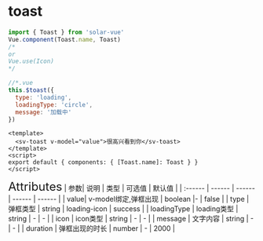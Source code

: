 # toast

<ClientOnly>
<sv-toast/>
</ClientOnly>

```javascript
import { Toast } from 'solar-vue'
Vue.component(Toast.name, Toast)
/*
or
Vue.use(Icon)
*/

//*.vue
this.$toast({
  type: 'loading',
  loadingType: 'circle',
  message: '加载中'
})
```

```vue
<template>
  <sv-toast v-model="value">很高兴看到你</sv-toast>
</template>
<script>
export default { components: { [Toast.name]: Toast } }
</script>
```

<ClientOnly>
<font size=5>Attributes</font>
| 参数| 说明 | 类型 | 可选值 | 默认值 |
| :------ | ------ | ------ | ------ | ------ |
| value| v-model绑定,弹框出现 | boolean |- | false |
| type | 弹框类型 | string | loading-icon | success |
| loadingType | loading类型 | string | - | - |
| icon | icon类型 | string | - | - |
| message | 文字内容 | string | - | - |
| duration | 弹框出现的时长 | number | - | 2000 |
</ClientOnly>
